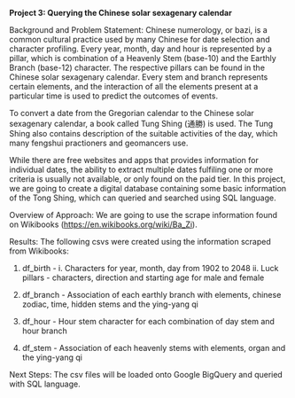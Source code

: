**Project 3: Querying the Chinese solar sexagenary calendar**

Background and Problem Statement:
Chinese numerology, or bazi, is a common cultural practice used by many Chinese for date selection and character profiling. Every year, month, day and hour is represented by a pillar, which is combination of a Heavenly Stem (base-10) and the Earthly Branch (base-12) character. The respective pillars can be found in the Chinese solar sexagenary calendar. Every stem and branch represents certain elements, and the interaction of all the elements present at a particular time is used to predict the outcomes of events.

To convert a date from the Gregorian calendar to the Chinese solar sexagenary calendar, a book called Tung Shing (通勝) is used. The Tung Shing also contains description of the suitable activities of the day, which many fengshui practioners and geomancers use.

While there are free websites and apps that provides information for individual dates, the ability to extract multiple dates fulfiling one or more criteria is usually not available, or only found on the paid tier. In this project, we are going to create a digital database containing some basic information of the Tong Shing, which can queried and searched using SQL language.	


Overview of Approach:
We are going to use the scrape information found on Wikibooks (https://en.wikibooks.org/wiki/Ba_Zi).


Results:
The following csvs were created using the information scraped from Wikibooks: 
1. df_birth - 
i. Characters for year, month, day from 1902 to 2048 
ii. Luck pillars - characters, direction and starting age for male and female

2. df_branch - Association of each earthly branch with elements, chinese zodiac, time, hidden stems and the ying-yang qi

3. df_hour - Hour stem character for each combination of day stem and hour branch

4. df_stem - Association of each heavenly stems with elements, organ and the ying-yang qi  

Next Steps:
The csv files will be loaded onto Google BigQuery and queried with SQL language. 